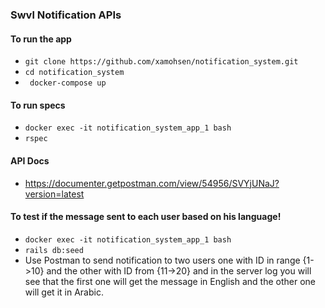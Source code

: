 ### Swvl Notification APIs

#### To run the app
- ``git clone https://github.com/xamohsen/notification_system.git``
- ```cd notification_system```
- ``` docker-compose up```

#### To run specs
- ```docker exec -it notification_system_app_1 bash```
- ```rspec```

#### API Docs
-  https://documenter.getpostman.com/view/54956/SVYjUNaJ?version=latest

#### To test if the message sent to each user based on his language!
- ```docker exec -it notification_system_app_1 bash```
- ```rails db:seed```
- Use Postman to send notification to two users one with ID in range {1->10} and the other with ID
 from {11->20} and in the server log you will see that the first one will get the message in English 
 and the other one will get it in Arabic.